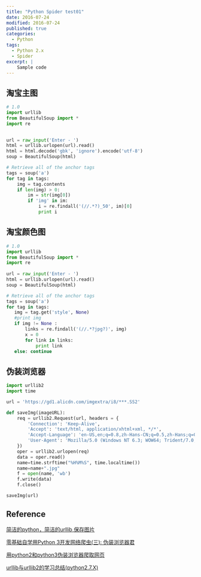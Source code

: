 ```yaml
---
title: "Python Spider test01"
date: 2016-07-24
modified: 2016-07-24
published: true
categories:
  - Python
tags:
  - Python 2.x
  - Spider
excerpt: |
    Sample code
---
```


## 淘宝主图

```python
# 1.0
import urllib
from BeautifulSoup import *
import re

             
url = raw_input('Enter - ')
html = urllib.urlopen(url).read()
html = html.decode('gbk', 'ignore').encode('utf-8')
soup = BeautifulSoup(html)

# Retrieve all of the anchor tags
tags = soup('a')
for tag in tags:
    img = tag.contents
    if len(img) > 0:
    	im = str(img[0])
    	if 'img' in im:
    		i = re.findall('(//.*?)_50', im)[0]
    		print i
```

## 淘宝颜色图

```python
# 1.0
import urllib
from BeautifulSoup import *
import re
                   
url = raw_input('Enter - ')
html = urllib.urlopen(url).read()
soup = BeautifulSoup(html)

# Retrieve all of the anchor tags
tags = soup('a')
for tag in tags:
   img = tag.get('style', None)
   #print img
   if img != None :
       links = re.findall('(//.*?jpg?)', img)
       x = 0
       for link in links:
	       print link
   else: continue
```
## 伪装浏览器

```python
import urllib2
import time

url = 'https://gd1.alicdn.com/imgextra/i8/***.SS2' 

def saveImg(imageURL):
    req = urllib2.Request(url, headers = {
        'Connection': 'Keep-Alive',
        'Accept': 'text/html, application/xhtml+xml, */*',
        'Accept-Language': 'en-US,en;q=0.8,zh-Hans-CN;q=0.5,zh-Hans;q=0.3',
        'User-Agent': 'Mozilla/5.0 (Windows NT 6.3; WOW64; Trident/7.0; rv:11.0) like Gecko'
    })
    oper = urllib2.urlopen(req)
    data = oper.read()
    name=time.strftime("%H%M%S", time.localtime())
    name=name+".jpg" 
    f = open(name, 'wb')
    f.write(data)
    f.close()

saveImg(url)
```

## Reference

[简洁的python，简洁的urllib,保存图片](http://blog.csdn.net/wwaiym/article/details/5829471) 

[零基础自学用Python 3开发网络爬虫(三): 伪装浏览器君](https://jecvay.com/2014/09/python3-web-bug-series3.html)

[用python2和python3伪装浏览器爬取网页](http://www.cnblogs.com/blueel/archive/2013/01/31/2886600.html)

[urllib与urllib2的学习总结(python2.7.X)](http://www.cnblogs.com/wly923/archive/2013/05/07/3057122.html)
